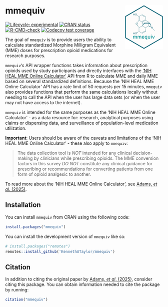 
<!-- README.md is generated from README.Rmd. Please edit that file -->

# mmequiv <img src="man/figures/logo.png" align="right" height="139"/>

<!-- badges: start -->

[![Lifecycle:
experimental](https://img.shields.io/badge/lifecycle-experimental-orange.svg)](https://lifecycle.r-lib.org/articles/stages.html#experimental)
[![CRAN
status](https://www.r-pkg.org/badges/version/mmequiv)](https://CRAN.R-project.org/package=mmequiv)
[![R-CMD-check](https://github.com/KennethATaylor/mmequiv/actions/workflows/R-CMD-check.yaml/badge.svg)](https://github.com/KennethATaylor/mmequiv/actions/workflows/R-CMD-check.yaml)
[![Codecov test
coverage](https://codecov.io/gh/KennethATaylor/mmequiv/graph/badge.svg)](https://app.codecov.io/gh/KennethATaylor/mmequiv)
<!-- badges: end -->

The goal of `mmequiv` is to provide users the ability to calculate
standardized Morphine Milligram Equivalent (MME) doses for prescription
opioid medications for research purposes.

`mmequiv`‘s API wrapper functions takes information about prescription
opioids used by study participants and directly interfaces with the
[’NIH HEAL MME Online Calculator’](https://research-mme.wakehealth.edu/)
API from R to calculate MME and daily MME based on several standardized
definitions. Because the ’NIH HEAL MME Online Calculator’ API has a rate
limit of 50 requests per 15 minutes, `mmequiv` also provides functions
that perform the same calculations locally without needing to call the
API when the user has large data sets (or when the user may not have
access to the internet).

`mmequiv` is intended for the same purposes as the ‘NIH HEAL MME Online
Calculator’ - as a data resource for: research, analytical purposes
using claims or dispensing data, and surveillance of population-level
medication utilization.

**Important**: Users should be aware of the caveats and limitations of
the ‘NIH HEAL MME Online Calculator’ - these also apply to `mmequiv`:

> The data collection tool is *NOT* intended for any clinical
> decision-making by clinicians while prescribing opioids. The MME
> conversion factors in this survey *DO NOT* constitute any clinical
> guidance for prescribing or recommendations for converting patients
> from one form of opioid analgesic to another.

To read more about the ‘NIH HEAL MME Online Calculator’, see [Adams, *et
al*. (2025)](https://www.doi.org/10.1097/j.pain.0000000000003529).

## Installation

You can install `mmequiv` from CRAN using the following code:

``` r
install.packages("mmequiv")
```

You can install the development version of `mmequiv` like so:

``` r
# install.packages("remotes")
remotes::install_github('KennethATaylor/mmequiv')
```

## Citation

In addition to citing the original paper by [Adams, *et al*.
(2025)](https://www.doi.org/10.1097/j.pain.0000000000003529), consider
citing this package. You can obtain information needed to cite the
package by running:

``` r
citation("mmequiv")
```
